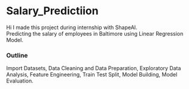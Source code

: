 # Salary_Predictiion
Hi I made this project during internship with ShapeAI.
<br>Predicting the salary of employees in Baltimore using Linear Regression Model.
### Outline
Import Datasets,
Data Cleaning and Data Preparation,
Exploratory Data Analysis,
Feature Engineering,
Train Test Split,
Model Building,
Model Evaluation.
